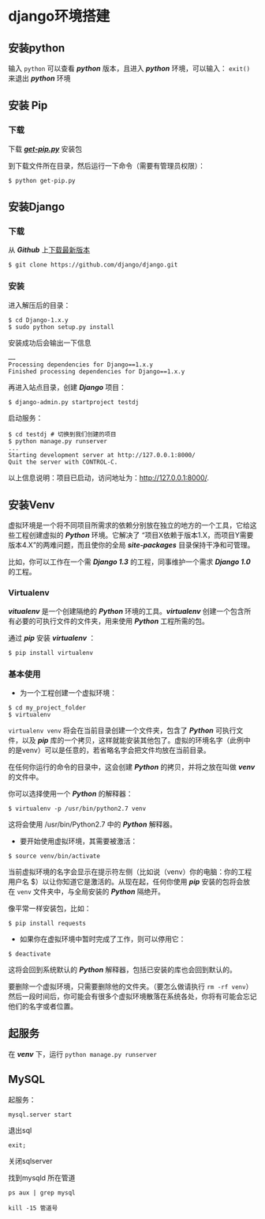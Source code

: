 # django环境搭建

## 安装python

输入 `python` 可以查看 ***python*** 版本，且进入 ***python*** 环境，可以输入： `exit()` 来退出 ***python*** 环境

## 安装 Pip

### 下载

下载 [***get-pip.py***](https://bootstrap.pypa.io/get-pip.py) 安装包

到下载文件所在目录，然后运行一下命令（需要有管理员权限）：

~~~
$ python get-pip.py
~~~

## 安装Django

### 下载

从 ***Github*** 上[下载最新版本](https://github.com/django/django)

~~~
$ git clone https://github.com/django/django.git
~~~

### 安装

进入解压后的目录：

~~~
$ cd Django-1.x.y
$ sudo python setup.py install
~~~

安装成功后会输出一下信息

~~~
……
Processing dependencies for Django==1.x.y
Finished processing dependencies for Django==1.x.y
~~~

再进入站点目录，创建 ***Django*** 项目：

~~~
$ django-admin.py startproject testdj
~~~

启动服务：

~~~
$ cd testdj # 切换到我们创建的项目
$ python manage.py runserver
...
Starting development server at http://127.0.0.1:8000/
Quit the server with CONTROL-C.
~~~

以上信息说明：项目已启动，访问地址为：http://127.0.0.1:8000/.

## 安装Venv

虚拟环境是一个将不同项目所需求的依赖分别放在独立的地方的一个工具，它给这些工程创建虚拟的 ***Python*** 环境。它解决了 “项目X依赖于版本1.X，而项目Y需要版本4.X”的两难问题，而且使你的全局 ***site-packages*** 目录保持干净和可管理。

比如，你可以工作在一个需 ***Django 1.3*** 的工程，同事维护一个需求 ***Django 1.0*** 的工程。

### Virtualenv

***vitualenv*** 是一个创建隔绝的 ***Python*** 环境的工具。***virtualenv*** 创建一个包含所有必要的可执行文件的文件夹，用来使用 ***Python*** 工程所需的包。

通过 ***pip*** 安装 ***virtualenv*** ：

~~~
$ pip install virtualenv
~~~

### 基本使用

* 为一个工程创建一个虚拟环境：

~~~
$ cd my_project_folder
$ virtualenv
~~~

`virtualenv venv` 将会在当前目录创建一个文件夹，包含了 ***Python*** 可执行文件，以及 ***pip*** 库的一个拷贝，这样就能安装其他包了。虚拟的环境名字（此例中的是venv）可以是任意的，若省略名字会把文件均放在当前目录。

在任何你运行的命令的目录中，这会创建 ***Python*** 的拷贝，并将之放在叫做 ***venv*** 的文件中。

你可以选择使用一个 ***Python*** 的解释器：

~~~
$ virtualenv -p /usr/bin/python2.7 venv
~~~

这将会使用 /usr/bin/Python2.7 中的 ***Python*** 解释器。

* 要开始使用虚拟环境，其需要被激活：

~~~
$ source venv/bin/activate
~~~

当前虚拟环境的名字会显示在提示符左侧（比如说（venv）你的电脑：你的工程 用户名 $）以让你知道它是激活的。从现在起，任何你使用 ***pip*** 安装的包将会放在 `venv` 文件夹中，与全局安装的 ***Python*** 隔绝开。

像平常一样安装包，比如：

~~~
$ pip install requests
~~~

* 如果你在虚拟环境中暂时完成了工作，则可以停用它：

~~~
$ deactivate
~~~

这将会回到系统默认的 ***Python*** 解释器，包括已安装的库也会回到默认的。

要删除一个虚拟环境，只需要删除他的文件夹。（要怎么做请执行 `rm -rf venv`）然后一段时间后，你可能会有很多个虚拟环境散落在系统各处，你将有可能会忘记他们的名字或者位置。

## 起服务

在 ***venv*** 下，运行 `python manage.py runserver`

## MySQL

起服务：

~~~
mysql.server start
~~~

退出sql

~~~
exit;
~~~

关闭sqlserver

找到mysqld 所在管道

~~~
ps aux | grep mysql

kill -15 管道号
~~~